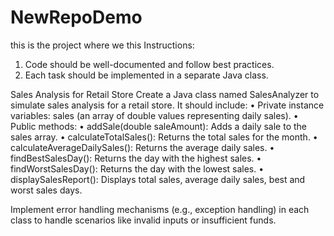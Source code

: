 # NewRepoDemo
this is the project where we this 
Instructions:
1.	Code should be well-documented and follow best practices.
2.	Each task should be implemented in a separate Java class.

Sales Analysis for Retail Store
Create a Java class named SalesAnalyzer to simulate sales analysis for a retail store. It should include:
•	Private instance variables: sales (an array of double values representing daily sales).
•	Public methods:
•	addSale(double saleAmount): Adds a daily sale to the sales array.
•	calculateTotalSales(): Returns the total sales for the month.
•	calculateAverageDailySales(): Returns the average daily sales.
•	findBestSalesDay(): Returns the day with the highest sales.
•	findWorstSalesDay(): Returns the day with the lowest sales.
•	displaySalesReport(): Displays total sales, average daily sales, best and worst sales days.


Implement error handling mechanisms (e.g., exception handling) in each class to handle scenarios like invalid inputs or insufficient funds.
